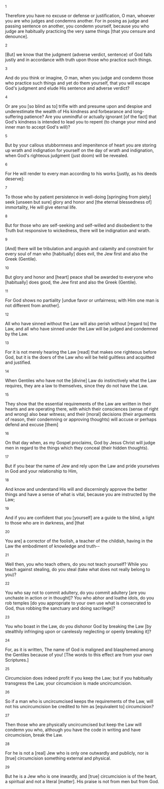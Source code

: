 <sup>1</sup> 

Therefore you have no excuse or defense or justification, O man, whoever you are who judges and condemns another. For in posing as judge and passing sentence on another, you condemn yourself, because you who judge are habitually practicing the very same things [that you censure and denounce]. 

<sup>2</sup> 

[But] we know that the judgment (adverse verdict, sentence) of God falls justly and in accordance with truth upon those who practice such things. 

<sup>3</sup> 

And do you think or imagine, O man, when you judge and condemn those who practice such things and yet do them yourself, that you will escape God's judgment and elude His sentence and adverse verdict? 

<sup>4</sup> 

Or are you [so blind as to] trifle with and presume upon and despise and underestimate the wealth of His kindness and forbearance and long-suffering patience? Are you unmindful or actually ignorant [of the fact] that God's kindness is intended to lead you to repent (to change your mind and inner man to accept God's will)? 

<sup>5</sup> 

But by your callous stubbornness and impenitence of heart you are storing up wrath and indignation for yourself on the day of wrath and indignation, when God's righteous judgment (just doom) will be revealed. 

<sup>6</sup> 

For He will render to every man according to his works [justly, as his deeds deserve]: 

<sup>7</sup> 

To those who by patient persistence in well-doing [springing from piety] seek [unseen but sure] glory and honor and [the eternal blessedness of] immortality, He will give eternal life. 

<sup>8</sup> 

But for those who are self-seeking and self-willed and disobedient to the Truth but responsive to wickedness, there will be indignation and wrath. 

<sup>9</sup> 

[And] there will be tribulation and anguish and calamity and constraint for every soul of man who [habitually] does evil, the Jew first and also the Greek (Gentile). 

<sup>10</sup> 

But glory and honor and [heart] peace shall be awarded to everyone who [habitually] does good, the Jew first and also the Greek (Gentile). 

<sup>11</sup> 

For God shows no partiality [undue favor or unfairness; with Him one man is not different from another]. 

<sup>12</sup> 

All who have sinned without the Law will also perish without [regard to] the Law, and all who have sinned under the Law will be judged and condemned by the Law. 

<sup>13</sup> 

For it is not merely hearing the Law [read] that makes one righteous before God, but it is the doers of the Law who will be held guiltless and acquitted and justified. 

<sup>14</sup> 

When Gentiles who have not the [divine] Law do instinctively what the Law requires, they are a law to themselves, since they do not have the Law. 

<sup>15</sup> 

They show that the essential requirements of the Law are written in their hearts and are operating there, with which their consciences (sense of right and wrong) also bear witness; and their [moral] decisions (their arguments of reason, their condemning or approving thoughts) will accuse or perhaps defend and excuse [them] 

<sup>16</sup> 

On that day when, as my Gospel proclaims, God by Jesus Christ will judge men in regard to the things which they conceal (their hidden thoughts). 

<sup>17</sup> 

But if you bear the name of Jew and rely upon the Law and pride yourselves in God and your relationship to Him, 

<sup>18</sup> 

And know and understand His will and discerningly approve the better things and have a sense of what is vital, because you are instructed by the Law; 

<sup>19</sup> 

And if you are confident that you [yourself] are a guide to the blind, a light to those who are in darkness, and [that 

<sup>20</sup> 

You are] a corrector of the foolish, a teacher of the childish, having in the Law the embodiment of knowledge and truth-- 

<sup>21</sup> 

Well then, you who teach others, do you not teach yourself? While you teach against stealing, do you steal (take what does not really belong to you)? 

<sup>22</sup> 

You who say not to commit adultery, do you commit adultery [are you unchaste in action or in thought]? You who abhor and loathe idols, do you rob temples [do you appropriate to your own use what is consecrated to God, thus robbing the sanctuary and doing sacrilege]? 

<sup>23</sup> 

You who boast in the Law, do you dishonor God by breaking the Law [by stealthily infringing upon or carelessly neglecting or openly breaking it]? 

<sup>24</sup> 

For, as it is written, The name of God is maligned and blasphemed among the Gentiles because of you! [The words to this effect are from your own Scriptures.] 

<sup>25</sup> 

Circumcision does indeed profit if you keep the Law; but if you habitually transgress the Law, your circumcision is made uncircumcision. 

<sup>26</sup> 

So if a man who is uncircumcised keeps the requirements of the Law, will not his uncircumcision be credited to him as [equivalent to] circumcision? 

<sup>27</sup> 

Then those who are physically uncircumcised but keep the Law will condemn you who, although you have the code in writing and have circumcision, break the Law. 

<sup>28</sup> 

For he is not a [real] Jew who is only one outwardly and publicly, nor is [true] circumcision something external and physical. 

<sup>29</sup> 

But he is a Jew who is one inwardly, and [true] circumcision is of the heart, a spiritual and not a literal [matter]. His praise is not from men but from God.